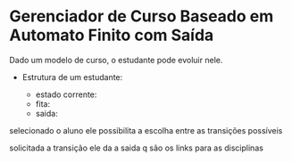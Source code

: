 # Gerenciador de Curso Baseado em Automato Finito com Saída

Dado um modelo de curso, o estudante pode evoluir nele.

* Estrutura de um estudante:

    *  estado corrente:
	* fita:
	* saida:

selecionado o aluno ele possibilita a escolha entre as transições possíveis

solicitada a transição ele da a saida q são os links para as disciplinas
